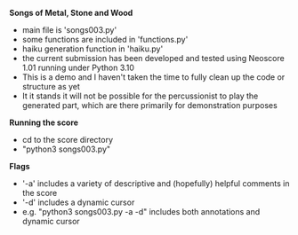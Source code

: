 __Songs of Metal, Stone and Wood__

- main file is 'songs003.py'
- some functions are included in 'functions.py'
- haiku generation function in 'haiku.py'
- the current submission has been developed and tested using Neoscore 1.01 running under Python 3.10
- This is a demo and I haven't taken the time to fully clean up the code or structure as yet
- It it stands it will not be possible for the percussionist to play the generated part, which are there primarily for demonstration purposes

__Running the score__
- cd to the score directory
- "python3 songs003.py"

__Flags__
- '-a' includes a variety of descriptive and (hopefully) helpful comments in the score
- '-d' includes a dynamic cursor
- e.g. "python3 songs003.py -a -d" includes both annotations and dynamic cursor
